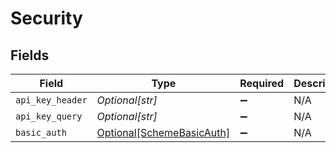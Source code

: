 # Security


## Fields

| Field                                                               | Type                                                                | Required                                                            | Description                                                         | Example                                                             |
| ------------------------------------------------------------------- | ------------------------------------------------------------------- | ------------------------------------------------------------------- | ------------------------------------------------------------------- | ------------------------------------------------------------------- |
| `api_key_header`                                                    | *Optional[str]*                                                     | :heavy_minus_sign:                                                  | N/A                                                                 |                                                                     |
| `api_key_query`                                                     | *Optional[str]*                                                     | :heavy_minus_sign:                                                  | N/A                                                                 |                                                                     |
| `basic_auth`                                                        | [Optional[SchemeBasicAuth]](../../models/shared/schemebasicauth.md) | :heavy_minus_sign:                                                  | N/A                                                                 |                                                                     |